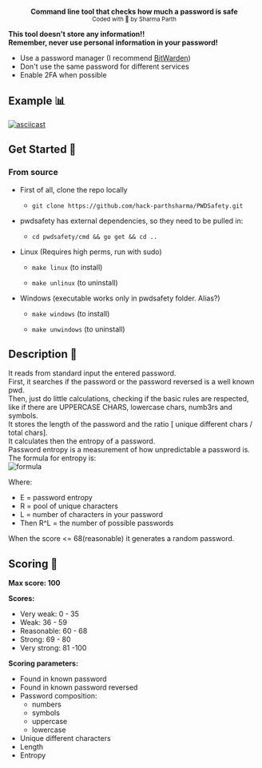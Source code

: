 <p align="center">
  <b>Command line tool that checks how much a password is safe</b><br>
  <sub>
    Coded with 💙 by Sharma Parth
    
**This tool doesn't store any information!!**  
**Remember, never use personal information in your password!**  
 - Use a password manager (I recommend [BitWarden](https://bitwarden.com/))  
 - Don't use the same password for different services  
 - Enable 2FA when possible  

Example :bar_chart:
----------

[![asciicast](https://asciinema.org/a/406710.svg)](https://asciinema.org/a/406710)

Get Started 🎉
----------


### From source

- First of all, clone the repo locally

  - `git clone https://github.com/hack-parthsharma/PWDSafety.git`

- pwdsafety has external dependencies, so they need to be pulled in:

  - `cd pwdsafety/cmd && go get && cd ..`

- Linux (Requires high perms, run with sudo)

  - `make linux` (to install)

  - `make unlinux` (to uninstall)

- Windows (executable works only in pwdsafety folder. Alias?)

  - `make windows` (to install)

  - `make unwindows` (to uninstall)

Description 🔦 
----------

It reads from standard input the entered password.  
First, it searches if the password or the password reversed is a well known pwd.  
Then, just do little calculations, checking if the basic rules are respected, like if there are UPPERCASE CHARS, lowercase chars, numb3rs and symbols.  
It stores the length of the password and the ratio [ unique different chars / total chars].  
It calculates then the entropy of a password.  
Password entropy is a measurement of how unpredictable a password is.  
The formula for entropy is:  
              ![formula](https://github.com/hack-parthsharma/images/pwdsafety/formula.png)  
              
Where:
- E = password entropy  
- R = pool of unique characters  
- L = number of characters in your password  
- Then R^L = the number of possible passwords  

When the score <= 68(reasonable) it generates a random password.  

Scoring 💯
----------

**Max score: 100**

**Scores:**
  - Very weak: 0 - 35
  - Weak: 36 - 59
  - Reasonable: 60 - 68
  - Strong: 69 - 80
  - Very strong: 81 -100
  
**Scoring parameters:**
  - Found in known password
  - Found in known password reversed
  - Password composition:
      - numbers
      - symbols
      - uppercase
      - lowercase
  - Unique different characters
  - Length
  - Entropy

